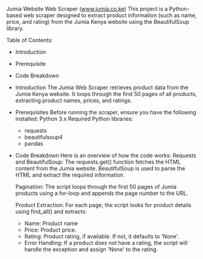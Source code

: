 Jumia Website Web Scraper (www.jumia.co.ke)
This project is a Python-based web scraper designed to extract product information (such as name, price, and rating) from the Jumia Kenya website using the BeautifulSoup library.

Table of Contents: 
  * Introduction
  * Prerequisite
  * Code Breakdown

* Introduction
  The Jumia Web Scraper retrieves product data from the Jumia Kenya website. It loops through the first 50 pages of all products, extracting product names, prices, and ratings.

* Prerequisites
  Before running the scraper, ensure you have the following installed:
    Python 3.x
    Required Python libraries:
    - requests
    - beautifulsoup4
    - pandas

* Code Breakdown
  Here is an overview of how the code works:
  Requests and BeautifulSoup: The requests.get() function fetches the HTML content from the Jumia website. BeautifulSoup is used to parse the HTML and extract the required information.

  Pagination: The script loops through the first 50 pages of Jumia products using a for-loop and appends the page number to the URL.

  Product Extraction: For each page, the script looks for product details using find_all() and extracts:
  - Name: Product name
  - Price: Product price.
  - Rating: Product rating, if available. If not, it defaults to 'None'.
  - Error Handling: If a product does not have a rating, the script will handle the exception and assign 'None' to the rating.
 
  
